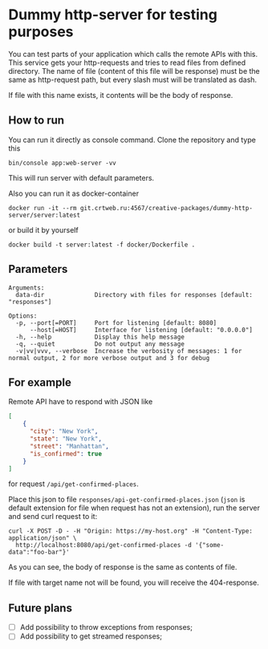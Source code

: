 Dummy http-server for testing purposes
======================================

You can test parts of your application which calls the remote APIs with this. This service gets your http-requests and tries to read files from defined directory. The name of file (content of this file will be response) must be the same as http-request path, but every slash must will be translated as dash.

If file with this name exists, it contents will be the body of response.

## How to run

You can run it directly as console command. Clone the repository and type this

```shell script
bin/console app:web-server -vv
```

This will run server with default parameters.

Also you can run it as docker-container

```shell script
docker run -it --rm git.crtweb.ru:4567/creative-packages/dummy-http-server/server:latest
```

or build it by yourself

```shell script
docker build -t server:latest -f docker/Dockerfile .
```

## Parameters

```
Arguments:
  data-dir              Directory with files for responses [default: "responses"]

Options:
  -p, --port[=PORT]     Port for listening [default: 8080]
      --host[=HOST]     Interface for listening [default: "0.0.0.0"]
  -h, --help            Display this help message
  -q, --quiet           Do not output any message
  -v|vv|vvv, --verbose  Increase the verbosity of messages: 1 for normal output, 2 for more verbose output and 3 for debug
```

## For example

Remote API have to respond with JSON like

```json
[
    {
      "city": "New York",
      "state": "New York",
      "street": "Manhattan",
      "is_confirmed": true
    }
]
```

for request `/api/get-confirmed-places`.

Place this json to file `responses/api-get-confirmed-places.json` (`json` is default extension for file when request has not an extension), run the server and send curl request to it:

```shell script
curl -X POST -D - -H "Origin: https://my-host.org" -H "Content-Type: application/json" \
  http://localhost:8080/api/get-confirmed-places -d '{"some-data":"foo-bar"}'
```

As you can see, the body of response is the same as contents of file.

If file with target name not will be found, you will receive the 404-response.

## Future plans

- [ ] Add possibility to throw exceptions from responses;
- [ ] Add possibility to get streamed responses;

